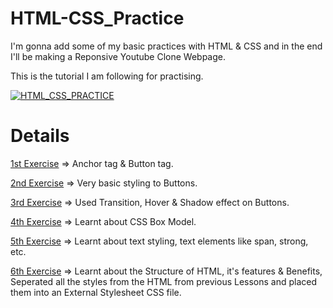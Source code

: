 # HTML-CSS_Practice

I'm gonna add some of my basic practices with HTML & CSS and in the end I'll be making a Reponsive Youtube Clone Webpage.

This is the tutorial I am following for practising.

[![HTML_CSS_PRACTICE](download.jpg)](https://www.youtube.com/watch?v=G3e-cpL7ofc)

# Details

[1st Exercise](https://github.com/git-ritesh/HTML-CSS_Practice/tree/master/Lesson%201) => Anchor tag & Button tag.

[2nd Exercise](https://github.com/git-ritesh/HTML-CSS_Practice/tree/master/Lesson%202) => Very basic styling to Buttons.

[3rd Exercise](https://github.com/git-ritesh/HTML-CSS_Practice/tree/master/Lesson%203) => Used Transition, Hover & Shadow effect on Buttons.

[4th Exercise](https://github.com/git-ritesh/HTML-CSS_Practice/tree/master/Lesson%204) => Learnt about CSS Box Model.

[5th Exercise](https://github.com/git-ritesh/HTML-CSS_Practice/tree/master/Lesson%205) => Learnt about text styling, text elements like span, strong, etc.

[6th Exercise](https://github.com/git-ritesh/HTML-CSS_Practice/tree/master/Lesson%206) => Learnt about the Structure of HTML, it's features & Benefits, Seperated all the styles from the HTML from previous Lessons and placed them into an External Stylesheet CSS file.